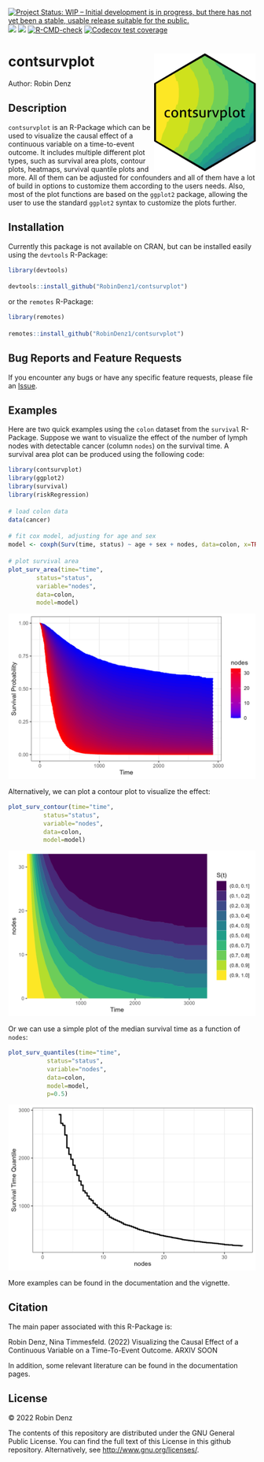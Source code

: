 <!-- badges: start -->
[![Project Status: WIP – Initial development is in progress, but there has not yet been a stable, usable release suitable for the public.](https://www.repostatus.org/badges/latest/wip.svg)](https://www.repostatus.org/#wip)
[![](https://www.r-pkg.org/badges/version/contsurvplot?color=green)](https://cran.r-project.org/package=contsurvplot)
[![](http://cranlogs.r-pkg.org/badges/grand-total/contsurvplot?color=blue)](https://cran.r-project.org/package=contsurvplot)
[![R-CMD-check](https://github.com/RobinDenz1/contsurvplot/workflows/R-CMD-check/badge.svg)](https://github.com/RobinDenz1/contsurvplot/actions)
[![Codecov test coverage](https://codecov.io/gh/RobinDenz1/contsurvplot/branch/main/graph/badge.svg)](https://app.codecov.io/gh/RobinDenz1/contsurvplot?branch=main)
<!-- badges: end -->

# contsurvplot <img src="man/figures/contsurvplot_sticker.png" height="240" align="right" />

Author: Robin Denz

## Description

`contsurvplot` is an R-Package which can be used to visualize the causal effect of a continuous variable on a time-to-event outcome.
It includes multiple different plot types, such as survival area plots, contour plots, heatmaps, survival quantile plots and more.
All of them can be adjusted for confounders and all of them have a lot of build in options to customize them according to the users needs.
Also, most of the plot functions are based on the `ggplot2` package, allowing the user to use the standard `ggplot2` syntax to customize the plots further.

## Installation

Currently this package is not available on CRAN, but can be installed easily using the `devtools` R-Package:

```R
library(devtools)

devtools::install_github("RobinDenz1/contsurvplot")
```

or the `remotes` R-Package:

```R
library(remotes)

remotes::install_github("RobinDenz1/contsurvplot")
```

## Bug Reports and Feature Requests

If you encounter any bugs or have any specific feature requests, please file an [Issue](https://github.com/RobinDenz1/contsurvplot/issues).

## Examples

Here are two quick examples using the `colon` dataset from the `survival` R-Package.
Suppose we want to visualize the effect of the number of lymph nodes with detectable cancer (column `nodes`) on the survival time.
A survival area plot can be produced using the following code:

```R
library(contsurvplot)
library(ggplot2)
library(survival)
library(riskRegression)

# load colon data
data(cancer)

# fit cox model, adjusting for age and sex
model <- coxph(Surv(time, status) ~ age + sex + nodes, data=colon, x=TRUE)

# plot survival area
plot_surv_area(time="time",
		status="status",
		variable="nodes",
		data=colon,
		model=model)

```
<img src="man/figures/example_area.png" />

Alternatively, we can plot a contour plot to visualize the effect:

```R
plot_surv_contour(time="time",
		  status="status",
		  variable="nodes",
		  data=colon,
		  model=model)
```
<img src="man/figures/example_contour.png" />

Or we can use a simple plot of the median survival time as a function of `nodes`:

```R
plot_surv_quantiles(time="time",
		   status="status",
		   variable="nodes",
		   data=colon,
		   model=model,
		   p=0.5)
```
<img src="man/figures/example_quantiles.png" />

More examples can be found in the documentation and the vignette.

## Citation

The main paper associated with this R-Package is:

Robin Denz, Nina Timmesfeld. (2022) Visualizing the Causal Effect of a Continuous Variable on a Time-To-Event Outcome. ARXIV SOON

In addition, some relevant literature can be found in the documentation pages.

## License

© 2022 Robin Denz

The contents of this repository are distributed under the GNU General Public License. You can find the full text of this License in this github repository. Alternatively, see <http://www.gnu.org/licenses/>.
